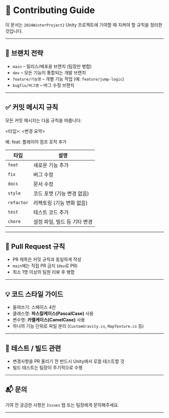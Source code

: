 # 🤝 Contributing Guide

이 문서는 `2024WinterProject2` Unity 프로젝트에 기여할 때 지켜야 할 규칙을 정리한 것입니다.

---

## 📂 브랜치 전략

- `main` – 릴리스/배포용 브랜치 (팀장만 병합)
- `dev` – 모든 기능이 통합되는 개발 브랜치
- `feature/기능명` – 개별 기능 작업 (예: `feature/jump-logic`)
- `bugfix/버그명` – 버그 수정 브랜치

---

## ✅ 커밋 메시지 규칙

모든 커밋 메시지는 다음 규칙을 따릅니다:

<타입>: <변경 요약>

예: feat: 플레이어 점프 로직 추가


| 타입 | 설명 |
|------|------|
| `feat` | 새로운 기능 추가 |
| `fix` | 버그 수정 |
| `docs` | 문서 수정 |
| `style` | 코드 포맷 (기능 변경 없음) |
| `refactor` | 리팩토링 (기능 변화 없음) |
| `test` | 테스트 코드 추가 |
| `chore` | 설정 파일, 빌드 등 기타 변경 |

---

## 🔁 Pull Request 규칙

- PR 제목은 커밋 규칙과 동일하게 작성
- `main`에는 직접 PR 금지 (`dev`로 PR)
- 최소 1명 이상의 팀원 리뷰 후 병합

---

## 💡 코드 스타일 가이드

- 들여쓰기: 스페이스 4칸
- 클래스명: **파스칼케이스(PascalCase)** 사용
- 변수명: **카멜케이스(CamelCase)** 사용
- 하나의 기능 단위로 파일 분리 (`CustomGravity.cs`, `MapTexture.cs` 등)

---

## 🧪 테스트 / 빌드 관련

- 변경사항을 PR 올리기 전 반드시 Unity에서 로컬 테스트할 것
- 빌드 테스트는 팀장이 주기적으로 수행

---

## 📬 문의

기여 전 궁금한 사항은 `Issues` 탭 또는 팀장에게 문의해주세요.

---
